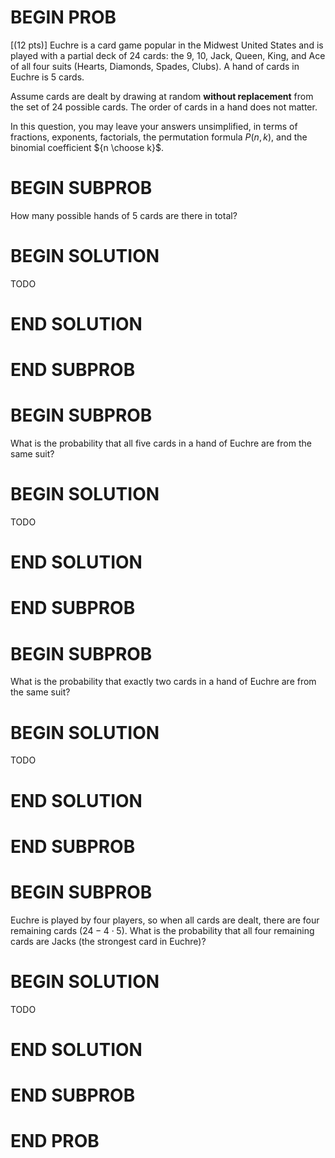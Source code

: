 # BEGIN PROB

\[(12 pts)\] Euchre is a card game popular in the Midwest United States
and is played with a partial deck of 24 cards: the 9, 10, Jack, Queen,
King, and Ace of all four suits (Hearts, Diamonds, Spades, Clubs). A
hand of cards in Euchre is 5 cards.

Assume cards are dealt by drawing at random **without replacement** from
the set of 24 possible cards. The order of cards in a hand does not
matter.

In this question, you may leave your answers unsimplified, in terms of
fractions, exponents, factorials, the permutation formula $P(n, k)$, and
the binomial coefficient ${n \choose k}$.

# BEGIN SUBPROB

How many possible hands of 5 cards are there in total?

# BEGIN SOLUTION

TODO

# END SOLUTION

# END SUBPROB

# BEGIN SUBPROB

What is the probability that all five cards in a hand of Euchre are from
the same suit?

# BEGIN SOLUTION

TODO

# END SOLUTION

# END SUBPROB

# BEGIN SUBPROB

What is the probability that exactly two cards in a hand of Euchre are
from the same suit?

# BEGIN SOLUTION

TODO

# END SOLUTION

# END SUBPROB

# BEGIN SUBPROB

Euchre is played by four players, so when all cards are dealt, there are
four remaining cards $(24 - 4\cdot 5)$. What is the probability that all
four remaining cards are Jacks (the strongest card in Euchre)?


# BEGIN SOLUTION

TODO

# END SOLUTION

# END SUBPROB

# END PROB